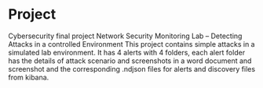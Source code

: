 # Project
Cybersecurity final project
Network Security Monitoring Lab – Detecting Attacks in a controlled Environment
This project contains simple attacks in a simulated lab environment.
It has 4 alerts with 4 folders, each alert folder has the details of attack scenario and screenshots in a word document and screenshot and the corresponding .ndjson files for alerts and discovery files from kibana.
